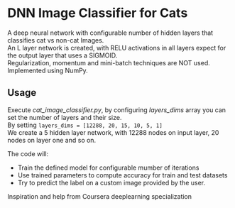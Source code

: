 # DNN Image Classifier for Cats
A deep neural network with configurable number of hidden layers that classifies cat vs non-cat Images.       
An L layer network is created, with RELU activations in all layers expect for the output layer that uses a  SIGMOID.   
Regularization, momentum and mini-batch techniques are NOT used.
Implemented using NumPy.

## Usage

Execute                      *cat_image_classifier.py*, by configuring *layers_dims* array you can set the number of layers and their size.     
By setting  ```layers_dims = [12288, 20, 15, 10, 5, 1] ```               
We create a 5 hidden layer network, with 12288 nodes on input layer, 20 nodes on layer one and so on.

The code will:
* Train the defined model for configurable mumber of iterations
* Use trained parameters to compute accuracy for train and test datasets
* Try to predict the label on a custom image provided by the user.

Inspiration and help from Coursera deeplearning specialization
